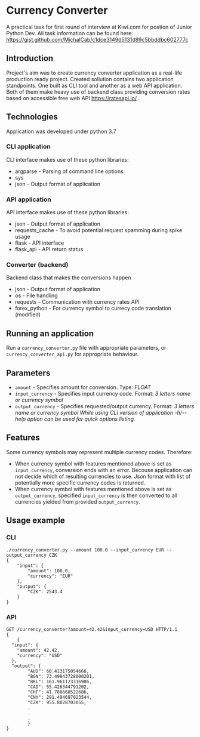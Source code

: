# Currency Converter
A practical task for first round of interview at Kiwi.com for postion of Junior Python Dev.
All task information can be found here: https://gist.github.com/MichalCab/c1dce3149d5131d89c5bbddbc602777c

## Introduction
Project's aim was to create currency converter application as a real-life production ready project. 
Created sollution contains two application standpoints. One built as CLI tool and another as a web 
API application. Both of them make heavy use of backend class providing conversion rates based on
accessible free web API https://ratesapi.io/ . 

## Technologies
Application was developed under python 3.7

### CLI application
CLI interface makes use of these python libraries:
* argparse - Parsing of command line options
* sys 
* json - Output format of application

### API application
API interface makes use of these python libraries:
* json - Output format of application
* requests_cache - To avoid potential request spamming during spike usage
* flask - API interface
* flask_api - API return status

### Converter (backend)
Backend class that makes the conversions happen
* json - Output format of application
* os - File handling
* requests - Communication with currency rates API
* forex_python - For currency symbol to currecy code translation (modified)

## Running an application
Run a `currency_converter.py` file with appropriate parameters, or `currency_converter_api.py` for appropriate behaviour.

## Parameters
* `amount` - Specifies amount for conversion. Type: *FLOAT*
* `input_currency` - Specifies input currency code. Format: *3 letters name or currency symbol*
* `output_currency` - Specifies requested/output currency. Format: *3 letters name or currency symbol*
*While using CLI version of application -h/--help option can be used for quick options listing.*

## Features
Some currency symbols may represent multiple currency codes. Therefore:
* When currency symbol with features mentioned above is set as `input_currency`, conversion ends with an error. 
Becouse application can not decide which of resulting currencies to use. Json format with list of potentially more specific
currency codes is returned.
* When currency symbol with features mentioned above is set as `output_currency`, specified `input_currency` is then
converted to all currencies yielded from provided `output_currency`.

## Usage example

### CLI
```
./currency_converter.py --amount 100.0 --input_currency EUR --output_currency CZK
{
    "input": {
        "amount": 100.0,
        "currency": "EUR"
    },
    "output": {
        "CZK": 2543.4
    }
}
```

### API
```
GET /currency_converter?amount=42.42&input_currency=USD HTTP/1.1
{
    {
  "input": {
    "amount": 42.42, 
    "currency": "USD"
  }, 
  "output": {
		"AUD": 60.413175054666, 
		"BGN": 73.49843728000201, 
		"BRL": 161.961123316986, 
		"CAD": 55.426344791202, 
		"CHF": 41.788660522686, 
		"CNY": 291.494697023544, 
		"CZK": 955.8028703055, 
        .
        .
        .
        }
}
```